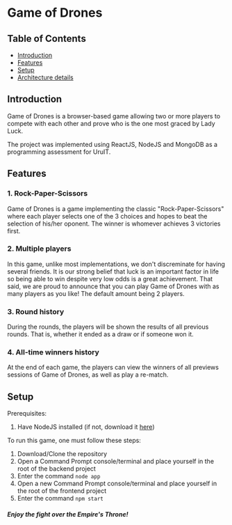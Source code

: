 # Game of Drones

## Table of Contents

- [Introduction](#introduction)
- [Features](#features)
- [Setup](#setup)
- [Architecture details](#architecture-details)

## Introduction

Game of Drones is a browser-based game allowing two or more players to compete with each other and prove who is the one most graced by Lady Luck. 

The project was implemented using ReactJS, NodeJS and MongoDB as a programming assessment for UruIT.

## Features

### 1. Rock-Paper-Scissors
Game of Drones is a game implementing the classic "Rock-Paper-Scissors" where each player selects one of the 3 choices and hopes to beat the selection of his/her oponent. The winner is whomever achieves 3 victories first.
### 2. Multiple players
In this game, unlike most implementations, we don't discreminate for having several friends. It is our strong belief that luck is an important factor in life so being able to win despite very low odds is a great achievement. That said, we are proud to announce that you can play Game of Drones with as many players as you like! The default amount being 2 players.
### 3. Round history
During the rounds, the players will be shown the results of all previous rounds. That is, whether it ended as a draw or if someone won it.
### 4. All-time winners history
At the end of each game, the players can view the winners of all previews sessions of Game of Drones, as well as play a re-match.

## Setup
Prerequisites:
1. Have NodeJS installed (if not, download it [here](https://nodejs.org/en/))

To run this game, one must follow these steps:
1. Download/Clone the repository
2. Open a Command Prompt console/terminal and place yourself in the root of the backend project
3. Enter the command ```node app```
4. Open a new Command Prompt console/terminal and place yourself in the root of the frontend project
5. Enter the command ```npm start```
 
##### Enjoy the fight over the Empire's Throne!